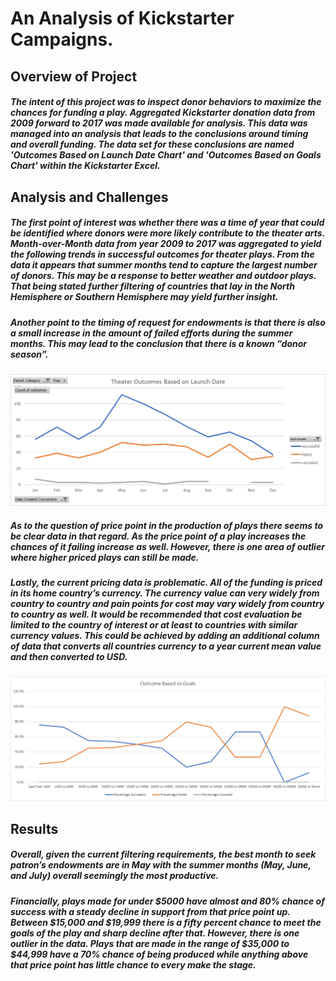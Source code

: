 # An Analysis of Kickstarter Campaigns.
## Overview of Project
##### The intent of this project was to inspect donor behaviors to maximize the chances for funding a play. Aggregated Kickstarter donation data from 2009 forward to 2017 was made available for analysis. This data was managed into an analysis that leads to the conclusions around timing and overall funding.  The data set for these conclusions are named 'Outcomes Based on Launch Date Chart' and 'Outcomes Based on Goals Chart' within the Kickstarter Excel.


## Analysis and Challenges


##### The first point of interest was whether there was a time of year that could be identified where donors were more likely contribute to the theater arts. Month-over-Month data from year 2009 to 2017 was aggregated to yield the following trends in successful outcomes for theater plays. From the data it appears that summer months tend to capture the largest number of donors. This may be a response to better weather and outdoor plays. That being stated further filtering of countries that lay in the North Hemisphere or Southern Hemisphere may yield further insight.

##### Another point to the timing of request for endowments is that there is also a small increase in the amount of failed efforts during the summer months. This may lead to the conclusion that there is a known “donor season”.


![](Theater_Outcomes_vs_Launch.png)


##### As to the question of price point in the production of plays there seems to be clear data in that regard. As the price point of a play increases the chances of it failing increase as well. However, there is one area of outlier where higher priced plays can still be made.

##### Lastly, the current pricing data is problematic. All of the funding is priced in its home country’s currency.  The currency value can very widely from country to country and pain points for cost may vary widely from country to country as well. It would be recommended that cost evaluation be limited to the country of interest or at least to countries with similar currency values. This could be achieved by adding an additional column of data that converts all countries currency to a year current mean value and then converted to USD.

![](Outcomes_vs_Goals.png)


##  Results
##### Overall, given the current filtering requirements, the best month to seek patron’s endowments are in May with the summer months (May, June, and July) overall seemingly the most productive.

##### Financially, plays made for under $5000 have almost and 80% chance of success with a steady decline in support from that price point up.  Between $15,000 and $19,999 there is a fifty percent chance to meet the goals of the play and sharp decline after that. However, there is one outlier in the data. Plays that are made in the range of $35,000 to $44,999 have a 70% chance of being produced while anything above that price point has little chance to every make the stage.



